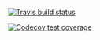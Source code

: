 <!-- badges: start -->
[![Travis build status](https://travis-ci.org/MrShoenel/R-mmb.svg?branch=master)](https://travis-ci.org/MrShoenel/R-mmb)

[![Codecov test coverage](https://codecov.io/gh/MrShoenel/R-mmb/branch/master/graph/badge.svg)](https://codecov.io/gh/MrShoenel/R-mmb?branch=master)
<!-- badges: end -->
